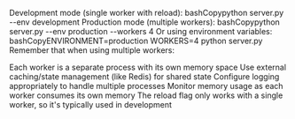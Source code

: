 Development mode (single worker with reload):
bashCopypython server.py --env development
Production mode (multiple workers):
bashCopypython server.py --env production --workers 4
Or using environment variables:
bashCopyENVIRONMENT=production WORKERS=4 python server.py
Remember that when using multiple workers:

Each worker is a separate process with its own memory space
Use external caching/state management (like Redis) for shared state
Configure logging appropriately to handle multiple processes
Monitor memory usage as each worker consumes its own memory
The reload flag only works with a single worker, so it's typically used in development